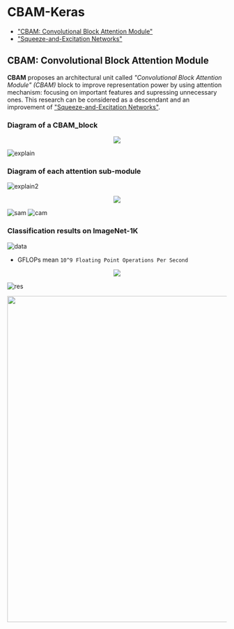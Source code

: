 # CBAM-Keras
* ["CBAM: Convolutional Block Attention Module"](https://arxiv.org/pdf/1807.06521) 
* ["Squeeze-and-Excitation Networks"](https://arxiv.org/pdf/1709.01507) 

## CBAM: Convolutional Block Attention Module
**CBAM** proposes an architectural unit called *"Convolutional Block Attention Module" (CBAM)* block to improve representation power by using attention mechanism: focusing on important features and supressing unnecessary ones.
This research can be considered as a descendant and an improvement of ["Squeeze-and-Excitation Networks"](https://arxiv.org/pdf/1709.01507).

### Diagram of a CBAM_block
<div align="center">
  <img src="https://github.com/kobiso/CBAM-keras/blob/master/figures/overview.png">
</div>

![explain](https://user-images.githubusercontent.com/8428372/227129861-489e1856-e23c-432a-b6a6-825423a182bc.png)

### Diagram of each attention sub-module

![explain2](https://user-images.githubusercontent.com/8428372/227129948-24a41392-8c0f-4f44-9f8a-057ed3492426.png)

<div align="center">
  <img src="https://github.com/kobiso/CBAM-keras/blob/master/figures/submodule.png">
</div>

![sam](https://user-images.githubusercontent.com/8428372/227132284-0d26d090-c775-4489-a235-87b92c5daafa.png)
![cam](https://user-images.githubusercontent.com/8428372/227132298-9fcc7c81-f458-4b77-8b45-ba1c9e0f88dc.png)

### Classification results on ImageNet-1K
![data](https://user-images.githubusercontent.com/8428372/227132279-f65ae351-588b-4360-9b30-8dfad33910f0.png)
* GFLOPs mean `10^9 Floating Point Operations Per Second`
<div align="center">
  <img src="https://github.com/kobiso/CBAM-keras/blob/master/figures/exp4.png">
</div>

![res](https://user-images.githubusercontent.com/8428372/227133143-05dd7630-fed7-4702-9e20-cd4f5987e3e1.png)

<div align="center">
  <img src="https://github.com/kobiso/CBAM-keras/blob/master/figures/exp5.png"  width="750">
</div>



